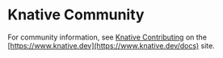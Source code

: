 # Knative Community

For community information, see
[Knative Contributing](https://www.knative.dev/contributing/) on
the [https://www.knative.dev](https://www.knative.dev/docs) site.
